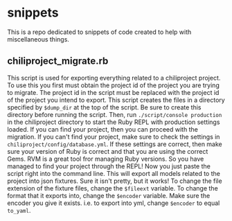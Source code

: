 # snippets
This is a repo dedicated to snippets of code created to help with miscellaneous things.

## chiliproject_migrate.rb
This script is used for exporting everything related to a chiliproject project.
To use this you first must obtain the project id of the project you are trying to migrate.
The project id in the script must be replaced with the project id of the project you intend to export.
This script creates the files in a directory specified by `$dump_dir` at the top of the script.
Be sure to create this directory before running the script.
Then, run `./script/console production` in the chiliproject directory to start the Ruby REPL with production settings loaded.
If you can find your project, then you can proceed with the migration.
If you can't find your project, make sure to check the settings in `chiliproject/config/database.yml`.
If these settings are correct, then make sure your version of Ruby is correct and that you are using the correct Gems.
RVM is a great tool fror managing Ruby versions.
So you have managed to find your project through the REPL! Now you just paste the script right into the command line.
This will export all models related to the project into json fixtures. Sure it isn't pretty, but it works!
To change the file extension of the fixture files, change the `$fileext` variable.
To change the format that it exports into, change the `$encoder` variable.
Make sure the encoder you give it exists. i.e. to export into yml, change `$encoder` to equal `to_yaml`.
